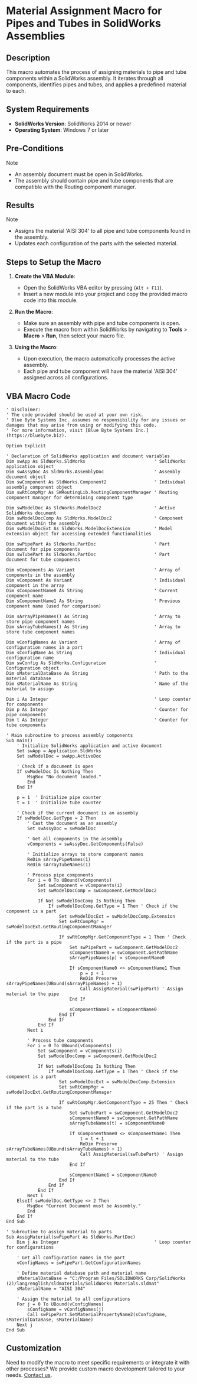 # Material Assignment Macro for Pipes and Tubes in SolidWorks Assemblies

## Description
This macro automates the process of assigning materials to pipe and tube components within a SolidWorks assembly. It iterates through all components, identifies pipes and tubes, and applies a predefined material to each.

## System Requirements
- **SolidWorks Version**: SolidWorks 2014 or newer
- **Operating System**: Windows 7 or later

## Pre-Conditions
> [!NOTE]
> - An assembly document must be open in SolidWorks.
> - The assembly should contain pipe and tube components that are compatible with the Routing component manager.

## Results
> [!NOTE]
> - Assigns the material 'AISI 304' to all pipe and tube components found in the assembly.
> - Updates each configuration of the parts with the selected material.

## Steps to Setup the Macro

1. **Create the VBA Module**:
   - Open the SolidWorks VBA editor by pressing (`Alt + F11`).
   - Insert a new module into your project and copy the provided macro code into this module.

2. **Run the Macro**:
   - Make sure an assembly with pipe and tube components is open.
   - Execute the macro from within SolidWorks by navigating to **Tools** > **Macro** > **Run**, then select your macro file.

3. **Using the Macro**:
   - Upon execution, the macro automatically processes the active assembly.
   - Each pipe and tube component will have the material 'AISI 304' assigned across all configurations.

## VBA Macro Code

```vbnet
' Disclaimer:
' The code provided should be used at your own risk.  
' Blue Byte Systems Inc. assumes no responsibility for any issues or damages that may arise from using or modifying this code.  
' For more information, visit [Blue Byte Systems Inc.](https://bluebyte.biz).

Option Explicit

' Declaration of SolidWorks application and document variables
Dim swApp As SldWorks.SldWorks                          ' SolidWorks application object
Dim swAssyDoc As SldWorks.AssemblyDoc                   ' Assembly document object
Dim swComponent As SldWorks.Component2                  ' Individual assembly component object
Dim swRtCompMgr As SWRoutingLib.RoutingComponentManager ' Routing component manager for determining component type

Dim swModelDoc As SldWorks.ModelDoc2                    ' Active SolidWorks document
Dim swModelDocComp As SldWorks.ModelDoc2                ' Component document within the assembly
Dim swModelDocExt As SldWorks.ModelDocExtension         ' Model extension object for accessing extended functionalities

Dim swPipePart As SldWorks.PartDoc                      ' Part document for pipe components
Dim swTubePart As SldWorks.PartDoc                      ' Part document for tube components

Dim vComponents As Variant                              ' Array of components in the assembly
Dim vComponent As Variant                               ' Individual component in the array
Dim sComponentName0 As String                           ' Current component name
Dim sComponentName1 As String                           ' Previous component name (used for comparison)

Dim sArrayPipeNames() As String                         ' Array to store pipe component names
Dim sArrayTubeNames() As String                         ' Array to store tube component names

Dim vConfigNames As Variant                             ' Array of configuration names in a part
Dim sConfigName As String                               ' Individual configuration name
Dim swConfig As SldWorks.Configuration                  ' Configuration object
Dim sMaterialDataBase As String                         ' Path to the material database
Dim sMaterialName As String                             ' Name of the material to assign

Dim i As Integer                                        ' Loop counter for components
Dim p As Integer                                        ' Counter for pipe components
Dim t As Integer                                        ' Counter for tube components

' Main subroutine to process assembly components
Sub main()
    ' Initialize SolidWorks application and active document
    Set swApp = Application.SldWorks
    Set swModelDoc = swApp.ActiveDoc

    ' Check if a document is open
    If swModelDoc Is Nothing Then
        MsgBox "No document loaded."
        End
    End If

    p = 1  ' Initialize pipe counter
    t = 1  ' Initialize tube counter

    ' Check if the current document is an assembly
    If swModelDoc.GetType = 2 Then
        ' Cast the document as an assembly
        Set swAssyDoc = swModelDoc

        ' Get all components in the assembly
        vComponents = swAssyDoc.GetComponents(False)

        ' Initialize arrays to store component names
        ReDim sArrayPipeNames(1)
        ReDim sArrayTubeNames(1)

        ' Process pipe components
        For i = 0 To UBound(vComponents)
            Set swComponent = vComponents(i)
            Set swModelDocComp = swComponent.GetModelDoc2

            If Not swModelDocComp Is Nothing Then
                If swModelDocComp.GetType = 1 Then ' Check if the component is a part
                    Set swModelDocExt = swModelDocComp.Extension
                    Set swRtCompMgr = swModelDocExt.GetRoutingComponentManager

                    If swRtCompMgr.GetComponentType = 1 Then ' Check if the part is a pipe
                        Set swPipePart = swComponent.GetModelDoc2
                        sComponentName0 = swComponent.GetPathName
                        sArrayPipeNames(p) = sComponentName0

                        If sComponentName0 <> sComponentName1 Then
                            p = p + 1
                            ReDim Preserve sArrayPipeNames(UBound(sArrayPipeNames) + 1)
                            Call AssigMaterial(swPipePart) ' Assign material to the pipe
                        End If

                        sComponentName1 = sComponentName0
                    End If
                End If
            End If
        Next i

        ' Process tube components
        For i = 0 To UBound(vComponents)
            Set swComponent = vComponents(i)
            Set swModelDocComp = swComponent.GetModelDoc2

            If Not swModelDocComp Is Nothing Then
                If swModelDocComp.GetType = 1 Then ' Check if the component is a part
                    Set swModelDocExt = swModelDocComp.Extension
                    Set swRtCompMgr = swModelDocExt.GetRoutingComponentManager

                    If swRtCompMgr.GetComponentType = 25 Then ' Check if the part is a tube
                        Set swTubePart = swComponent.GetModelDoc2
                        sComponentName0 = swComponent.GetPathName
                        sArrayTubeNames(t) = sComponentName0

                        If sComponentName0 <> sComponentName1 Then
                            t = t + 1
                            ReDim Preserve sArrayTubeNames(UBound(sArrayTubeNames) + 1)
                            Call AssigMaterial(swTubePart) ' Assign material to the tube
                        End If

                        sComponentName1 = sComponentName0
                    End If
                End If
            End If
        Next i
    ElseIf swModelDoc.GetType <> 2 Then
        MsgBox "Current Document must be Assembly."
        End
    End If
End Sub

' Subroutine to assign material to parts
Sub AssigMaterial(swPipePart As SldWorks.PartDoc)
    Dim j As Integer                                    ' Loop counter for configurations

    ' Get all configuration names in the part
    vConfigNames = swPipePart.GetConfigurationNames

    ' Define material database path and material name
    sMaterialDataBase = "C:/Program Files/SOLIDWORKS Corp/SolidWorks (2)/lang/english/sldmaterials/SolidWorks Materials.sldmat"
    sMaterialName = "AISI 304"

    ' Assign the material to all configurations
    For j = 0 To UBound(vConfigNames)
        sConfigName = vConfigNames(j)
        Call swPipePart.SetMaterialPropertyName2(sConfigName, sMaterialDataBase, sMaterialName)
    Next j
End Sub
```

## Customization
Need to modify the macro to meet specific requirements or integrate it with other processes? We provide custom macro development tailored to your needs. [Contact us](https://bluebyte.biz/contact).
